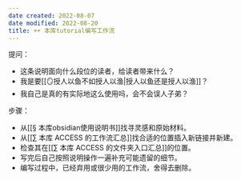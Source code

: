 ```yaml
---
date created: 2022-08-07
date modified: 2022-08-20
title: ++ 本库tutorial编写工作流
---
```


提问：  

- 这条说明面向什么段位的读者，给读者带来什么？  
- 我是要[[🪞授人以鱼不如授人以渔|授人以鱼还是授人以渔]]？
- 我自己是真的有实际地这么使用吗，会不会误人子弟？

步骤：  

- 从[[§ 本库obsidian使用说明书]]找寻灵感和原始材料。
- 从[[∑ 本库 ACCESS 的工作流汇总]]找合适的位置插入新链接并新建。
- 检查其在[[∑ 本库 ACCESS 的文件夹入口汇总]]的位置。
- 写完后自己按照说明操作一遍补充可能遗留的细节。
- 编写过程中，已经弃用或很少用的工作流，舍得去删除。
